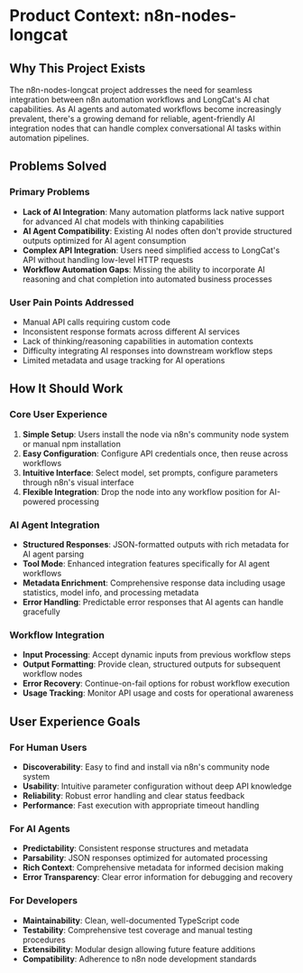 # Product Context: n8n-nodes-longcat

## Why This Project Exists

The n8n-nodes-longcat project addresses the need for seamless integration between n8n automation workflows and LongCat's AI chat capabilities. As AI agents and automated workflows become increasingly prevalent, there's a growing demand for reliable, agent-friendly AI integration nodes that can handle complex conversational AI tasks within automation pipelines.

## Problems Solved

### Primary Problems

- **Lack of AI Integration**: Many automation platforms lack native support for advanced AI chat models with thinking capabilities
- **AI Agent Compatibility**: Existing AI nodes often don't provide structured outputs optimized for AI agent consumption
- **Complex API Integration**: Users need simplified access to LongCat's API without handling low-level HTTP requests
- **Workflow Automation Gaps**: Missing the ability to incorporate AI reasoning and chat completion into automated business processes

### User Pain Points Addressed

- Manual API calls requiring custom code
- Inconsistent response formats across different AI services
- Lack of thinking/reasoning capabilities in automation contexts
- Difficulty integrating AI responses into downstream workflow steps
- Limited metadata and usage tracking for AI operations

## How It Should Work

### Core User Experience

1. **Simple Setup**: Users install the node via n8n's community node system or manual npm installation
2. **Easy Configuration**: Configure API credentials once, then reuse across workflows
3. **Intuitive Interface**: Select model, set prompts, configure parameters through n8n's visual interface
4. **Flexible Integration**: Drop the node into any workflow position for AI-powered processing

### AI Agent Integration

- **Structured Responses**: JSON-formatted outputs with rich metadata for AI agent parsing
- **Tool Mode**: Enhanced integration features specifically for AI agent workflows
- **Metadata Enrichment**: Comprehensive response data including usage statistics, model info, and processing metadata
- **Error Handling**: Predictable error responses that AI agents can handle gracefully

### Workflow Integration

- **Input Processing**: Accept dynamic inputs from previous workflow steps
- **Output Formatting**: Provide clean, structured outputs for subsequent workflow nodes
- **Error Recovery**: Continue-on-fail options for robust workflow execution
- **Usage Tracking**: Monitor API usage and costs for operational awareness

## User Experience Goals

### For Human Users

- **Discoverability**: Easy to find and install via n8n's community node system
- **Usability**: Intuitive parameter configuration without deep API knowledge
- **Reliability**: Robust error handling and clear status feedback
- **Performance**: Fast execution with appropriate timeout handling

### For AI Agents

- **Predictability**: Consistent response structures and metadata
- **Parsability**: JSON responses optimized for automated processing
- **Rich Context**: Comprehensive metadata for informed decision making
- **Error Transparency**: Clear error information for debugging and recovery

### For Developers

- **Maintainability**: Clean, well-documented TypeScript code
- **Testability**: Comprehensive test coverage and manual testing procedures
- **Extensibility**: Modular design allowing future feature additions
- **Compatibility**: Adherence to n8n node development standards
